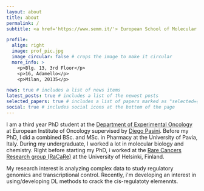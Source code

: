 ```yaml
---
layout: about
title: about
permalink: /
subtitle: <a href='https://www.semm.it/'> European School of Molecular Medicine</a>. Milan, Italy

profile:
  align: right
  image: prof_pic.jpg
  image_circular: false # crops the image to make it circular
  more_info: >
    <p>Blg. 13, 3rd Floor</p>
    <p>16, Adamello</p>
    <p>Milan, 20135</p>

news: true # includes a list of news items
latest_posts: true # includes a list of the newest posts
selected_papers: true # includes a list of papers marked as "selected={true}"
social: true # includes social icons at the bottom of the page
---
```


I am a third year PhD student at the [Department of Experimental Oncology](https://www.research.ieo.it/) at European Institute of Oncology supervised by [Diego Pasini](https://www.research.ieo.it/research-and-technology/principal-investigators/diego-pasini/). Before my PhD, I did a combined BSc. and MSc. in Pharmacy at the University of Pavia, Italy. During my undergraduate, I worked a lot in molecular biology and chemistry. Right before starting my PhD, i worked at the [Rare Cancers Research group (RaCaRe)](https://www.helsinki.fi/en/researchgroups/rare-cancers-research-group/group) at the University of Helsinki, Finland.  

My research interest is analyzing complex data to study regulatory genomics and transcriptional control. Recently, i'm developing an interest in using/developing DL methods to crack the cis-regulatoty elemennts.


<!-- Put it here for reference -->

<!--
Tell the world about yourself. Link to your favorite [subreddit](http://reddit.com). You can put a picture in, too. The code is already in, just name your picture `prof_pic.jpg` and put it in the `img/` folder. -->

<!-- Put your address / P.O. box / other info right below your picture. You can also disable any these elements by editing `profile` property of the YAML header of your `_pages/about.md`. Edit `_bibliography/papers.bib` and Jekyll will render your [publications page](/al-folio/publications/) automatically. -->

<!-- Link to your social media connections, too. This theme is set up to use [Font Awesome icons](http://fortawesome.github.io/Font-Awesome/) and [Academicons](https://jpswalsh.github.io/academicons/), like the ones below. Add your Facebook, Twitter, LinkedIn, Google Scholar, or just disable all of them. -->
